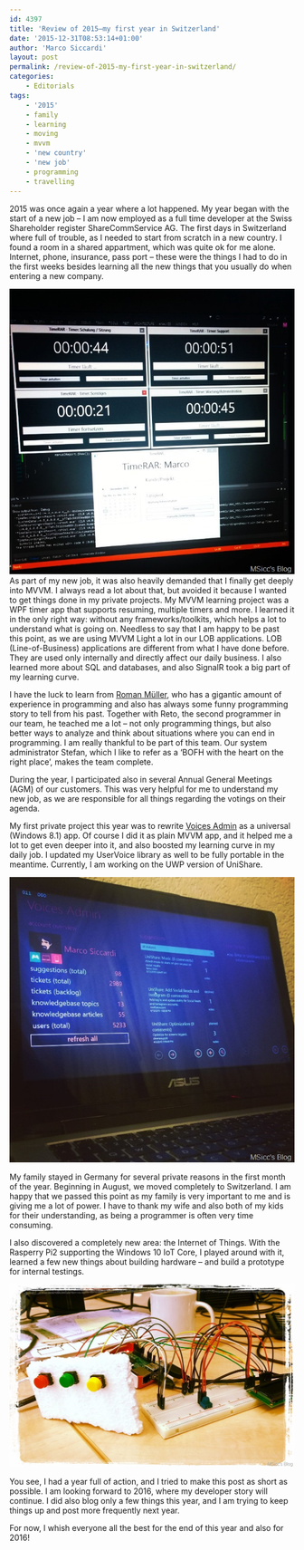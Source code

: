 ```yaml
---
id: 4397
title: 'Review of 2015–my first year in Switzerland'
date: '2015-12-31T08:53:14+01:00'
author: 'Marco Siccardi'
layout: post
permalink: /review-of-2015-my-first-year-in-switzerland/
categories:
    - Editorials
tags:
    - '2015'
    - family
    - learning
    - moving
    - mvvm
    - 'new country'
    - 'new job'
    - programming
    - travelling
---
```


2015 was once again a year where a lot happened. My year began with the start of a new job – I am now employed as a full time developer at the Swiss Shareholder register ShareCommService AG. The first days in Switzerland where full of trouble, as I needed to start from scratch in a new country. I found a room in a shared appartment, which was quite ok for me alone. Internet, phone, insurance, pass port – these were the things I had to do in the first weeks besides learning all the new things that you usually do when entering a new company.

[![timerarmvvm](/assets/img/2015/12/timerarmvvm.jpg "timerarmvvm")](/assets/img/2015/12/timerarmvvm.jpg)As part of my new job, it was also heavily demanded that I finally get deeply into MVVM. I always read a lot about that, but avoided it because I wanted to get things done in my private projects. My MVVM learning project was a WPF timer app that supports resuming, multiple timers and more. I learned it in the only right way: without any frameworks/toolkits, which helps a lot to understand what is going on. Needless to say that I am happy to be past this point, as we are using MVVM Light a lot in our LOB applications. LOB (Line-of-Business) applications are different from what I have done before. They are used only internally and directly affect our daily business. I also learned more about SQL and databases, and also SignalR took a big part of my learning curve.

I have the luck to learn from [Roman Müller](https://twitter.com/Roman_D_Mueller), who has a gigantic amount of experience in programming and also has always some funny programming story to tell from his past. Together with Reto, the second programmer in our team, he teached me a lot – not only programming things, but also better ways to analyze and think about situations where you can end in programming. I am really thankful to be part of this team. Our system administrator Stefan, which I like to refer as a ‘BOFH with the heart on the right place’, makes the team complete.

During the year, I participated also in several Annual General Meetings (AGM) of our customers. This was very helpful for me to understand my new job, as we are responsible for all things regarding the votings on their agenda.

My first private project this year was to rewrite [Voices Admin](https://apps.msicc.net/voicesadmin-2/) as a universal (Windows 8.1) app. Of course I did it as plain MVVM app, and it helped me a lot to get even deeper into it, and also boosted my learning curve in my daily job. I updated my UserVoice library as well to be fully portable in the meantime. Currently, I am working on the UWP version of UniShare.

[![voices admin](/assets/img/2015/12/voices-admin.jpg "voices admin")](/assets/img/2015/12/voices-admin.jpg)

My family stayed in Germany for several private reasons in the first month of the year. Beginning in August, we moved completely to Switzerland. I am happy that we passed this point as my family is very important to me and is giving me a lot of power. I have to thank my wife and also both of my kids for their understanding, as being a programmer is often very time consuming.

I also discovered a completely new area: the Internet of Things. With the Rasperry Pi2 supporting the Windows 10 IoT Core, I played around with it, learned a few new things about building hardware – and build a prototype for internal testings.

[![raspi2proto](/assets/img/2015/12/raspi2proto.jpg "raspi2proto")](/assets/img/2015/12/raspi2proto.jpg)

You see, I had a year full of action, and I tried to make this post as short as possible. I am looking forward to 2016, where my developer story will continue. I did also blog only a few things this year, and I am trying to keep things up and post more frequently next year.

For now, I whish everyone all the best for the end of this year and also for 2016!